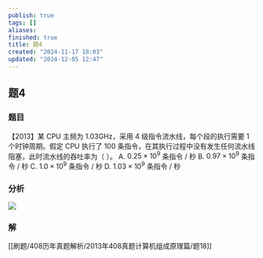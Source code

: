 ```yaml
---
publish: true
tags: []
aliases: 
finished: true
title: 题4
created: "2024-11-17 18:03"
updated: "2024-12-05 12:47"
---
```

## 题4
### 题目
【2013】某 CPU 主频为 1.03GHz，采用 4 级指令流水线，每个段的执行需要 1 个时钟周期。假定 CPU 执行了 100 条指令，在其执行过程中没有发生任何流水线阻塞，此时流水线的吞吐率为（ ）。
A. $0.25\times10^9$ 条指令 / 秒
B. $0.97\times10^9$ 条指令 / 秒
C. $1.0\times10^9$ 条指令 / 秒
D. $1.03\times10^9$ 条指令 / 秒
### 分析
![](https://img.hwenyi.tech/202412052047645.webp)
### 解
[[刷题/408历年真题解析/2013年408真题计算机组成原理篇/题18]]